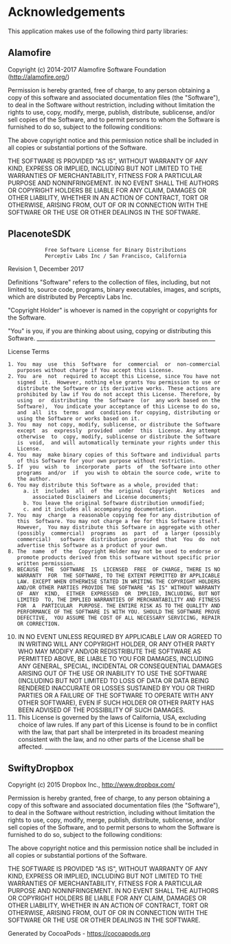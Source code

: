# Acknowledgements
This application makes use of the following third party libraries:

## Alamofire

Copyright (c) 2014-2017 Alamofire Software Foundation (http://alamofire.org/)

Permission is hereby granted, free of charge, to any person obtaining a copy
of this software and associated documentation files (the "Software"), to deal
in the Software without restriction, including without limitation the rights
to use, copy, modify, merge, publish, distribute, sublicense, and/or sell
copies of the Software, and to permit persons to whom the Software is
furnished to do so, subject to the following conditions:

The above copyright notice and this permission notice shall be included in
all copies or substantial portions of the Software.

THE SOFTWARE IS PROVIDED "AS IS", WITHOUT WARRANTY OF ANY KIND, EXPRESS OR
IMPLIED, INCLUDING BUT NOT LIMITED TO THE WARRANTIES OF MERCHANTABILITY,
FITNESS FOR A PARTICULAR PURPOSE AND NONINFRINGEMENT. IN NO EVENT SHALL THE
AUTHORS OR COPYRIGHT HOLDERS BE LIABLE FOR ANY CLAIM, DAMAGES OR OTHER
LIABILITY, WHETHER IN AN ACTION OF CONTRACT, TORT OR OTHERWISE, ARISING FROM,
OUT OF OR IN CONNECTION WITH THE SOFTWARE OR THE USE OR OTHER DEALINGS IN
THE SOFTWARE.


## PlacenoteSDK

                Free Software License for Binary Distributions
                Perceptiv Labs Inc / San Francisco, California

   Revision 1, December 2017

   Definitions
   "Software"  refers  to  the  collection  of  files, including, but not
   limited  to,  source  code,  programs, binary executables, images, and
   scripts, which are distributed by Perceptiv Labs Inc. 

   "Copyright  Holder" is whoever is named in the copyright or copyrights
   for the Software.

   "You" is you, if you are thinking about using, copying or distributing
   this Software.
     _________________________________________________________________

License Terms

    1. You  may  use  this  Software  for  commercial  or  non-commercial
       purposes without charge if You accept this License.
    2. You  are  not  required to accept this License, since You have not
       signed  it.  However, nothing else grants You permission to use or
       distribute the Software or its derivative works. These actions are
       prohibited by law if You do not accept this License. Therefore, by
       using  or  distributing  the  Software  (or  any work based on the
       Software),  You indicate your acceptance of this License to do so,
       and  all  its  terms  and  conditions for copying, distributing or
       using the Software or works based on it.
    3. You  may  not copy, modify, sublicense, or distribute the Software
       except  as  expressly  provided  under  this  License. Any attempt
       otherwise  to  copy, modify, sublicense or distribute the Software
       is  void,  and will automatically terminate your rights under this
       License.
    4. You  may  make binary copies of this Software and individual parts
       of this Software for your own purpose without restriction.
    5. If  you  wish  to  incorporate  parts  of  the Software into other
       programs  and/or  if  you wish to obtain the source code, write to
       the author.
    6. You may distribute this Software as a whole, provided that:
         a. it  includes  all  of  the  original  Copyright  Notices  and
            associated Disclaimers and License documents;
         b. You leave the original Software distribution unmodified;
         c. and it includes all accompanying documentation.
    7. You  may  charge  a reasonable copying fee for any distribution of
       this  Software. You may not charge a fee for this Software itself.
       However,  You may distribute this Software in aggregate with other
       (possibly  commercial)  programs  as  part  of  a larger (possibly
       commercial)   software  distribution  provided  that  You  do  not
       advertise this Software as a product of your own.
    8. The  name  of  the  Copyright Holder may not be used to endorse or
       promote products derived from this software without specific prior
       written permission.
    9. BECAUSE  THE  SOFTWARE  IS  LICENSED  FREE  OF CHARGE, THERE IS NO
       WARRANTY  FOR  THE SOFTWARE, TO THE EXTENT PERMITTED BY APPLICABLE
       LAW. EXCEPT WHEN OTHERWISE STATED IN WRITING THE COPYRIGHT HOLDERS
       AND/OR OTHER PARTIES PROVIDE THE SOFTWARE "AS IS" WITHOUT WARRANTY
       OF  ANY  KIND,  EITHER  EXPRESSED  OR  IMPLIED, INCLUDING, BUT NOT
       LIMITED  TO, THE IMPLIED WARRANTIES OF MERCHANTABILITY AND FITNESS
       FOR  A  PARTICULAR  PURPOSE. THE ENTIRE RISK AS TO THE QUALITY AND
       PERFORMANCE OF THE SOFTWARE IS WITH YOU. SHOULD THE SOFTWARE PROVE
       DEFECTIVE,  YOU ASSUME THE COST OF ALL NECESSARY SERVICING, REPAIR
       OR CORRECTION.
   10. IN  NO  EVENT  UNLESS  REQUIRED  BY APPLICABLE LAW OR AGREED TO IN
       WRITING  WILL  ANY  COPYRIGHT  HOLDER,  OR ANY OTHER PARTY WHO MAY
       MODIFY  AND/OR  REDISTRIBUTE  THE  SOFTWARE AS PERMITTED ABOVE, BE
       LIABLE  TO  YOU  FOR  DAMAGES,  INCLUDING  ANY  GENERAL,  SPECIAL,
       INCIDENTAL  OR  CONSEQUENTIAL  DAMAGES  ARISING  OUT OF THE USE OR
       INABILITY  TO  USE THE SOFTWARE (INCLUDING BUT NOT LIMITED TO LOSS
       OF  DATA  OR DATA BEING RENDERED INACCURATE OR LOSSES SUSTAINED BY
       YOU  OR THIRD PARTIES OR A FAILURE OF THE SOFTWARE TO OPERATE WITH
       ANY  OTHER  SOFTWARE), EVEN IF SUCH HOLDER OR OTHER PARTY HAS BEEN
       ADVISED OF THE POSSIBILITY OF SUCH DAMAGES.
   11. This  License  is  governed  by the laws of California, USA,
       excluding  choice  of  law  rules.  If any part of this License is
       found  to  be  in  conflict  with  the  law,  that  part  shall be
       interpreted  in  its broadest meaning consistent with the law, and
       no other parts of the License shall be affected.
     _________________________________________________________________


## SwiftyDropbox

Copyright (c) 2015 Dropbox Inc., http://www.dropbox.com/

Permission is hereby granted, free of charge, to any person obtaining
a copy of this software and associated documentation files (the
"Software"), to deal in the Software without restriction, including
without limitation the rights to use, copy, modify, merge, publish,
distribute, sublicense, and/or sell copies of the Software, and to
permit persons to whom the Software is furnished to do so, subject to
the following conditions:

The above copyright notice and this permission notice shall be
included in all copies or substantial portions of the Software.

THE SOFTWARE IS PROVIDED "AS IS", WITHOUT WARRANTY OF ANY KIND,
EXPRESS OR IMPLIED, INCLUDING BUT NOT LIMITED TO THE WARRANTIES OF
MERCHANTABILITY, FITNESS FOR A PARTICULAR PURPOSE AND
NONINFRINGEMENT. IN NO EVENT SHALL THE AUTHORS OR COPYRIGHT HOLDERS BE
LIABLE FOR ANY CLAIM, DAMAGES OR OTHER LIABILITY, WHETHER IN AN ACTION
OF CONTRACT, TORT OR OTHERWISE, ARISING FROM, OUT OF OR IN CONNECTION
WITH THE SOFTWARE OR THE USE OR OTHER DEALINGS IN THE SOFTWARE.

Generated by CocoaPods - https://cocoapods.org
